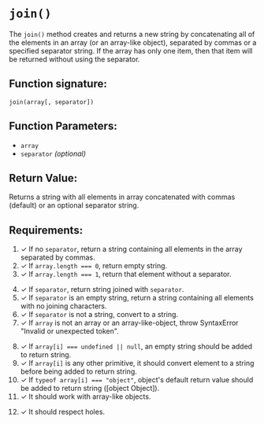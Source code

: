 # `join()`
The `join()` method creates and returns a new string by concatenating all of the elements in an array (or an array-like object), separated by commas or a specified separator string. If the array has only one item, then that item will be returned without using the separator.

## Function signature:
    join(array[, separator])

## Function Parameters:
- `array`
- `separator` _(optional)_

## Return Value:
Returns a string  with all elements in array concatenated with commas (default) or an optional separator string.

## Requirements:
<!-- 1. Basic Returns ✓ -->
1.  ✓ If no `separator`, return a string containing all elements in the array separated by commas.
2.  ✓ If `array.length === 0`, return empty string.
3.  ✓ If `array.length === 1`, return that element without a separator.

<!-- 2. Argument Handling ✓ -->
4.  ✓ If `separator`, return string joined with `separator`.
5.  ✓ If `separator` is an empty string, return a string containing all elements with no joining characters.
6.  ✓ If `separator` is not a string, convert to a string.
7.  ✓ If `array` is not an array or an array-like-object, throw SyntaxError "Invalid or unexpected token".

<!-- 3. Functionality ✓ -->
8.  ✓ If `array[i] === undefined || null`, an empty string should be added to return string.
9.  ✓ If `array[i]` is any other primitive, it should convert element to a string before being added to return string.
10. ✓ If `typeof array[i] === "object"`, object's default return value should be added to return string ([object Object]).
11. ✓ It should work with array-like objects.

<!-- 4. Edge Cases ✓ -->
12. ✓ It should respect holes.



 
